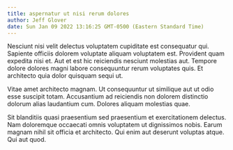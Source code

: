 ```yaml
---
title: aspernatur ut nisi rerum dolores
author: Jeff Glover
date: Sun Jan 09 2022 13:16:25 GMT-0500 (Eastern Standard Time)
---
```

Nesciunt nisi velit delectus voluptatem cupiditate est consequatur qui. Sapiente officiis dolorem voluptate aliquam voluptatem est. Provident quam expedita nisi et. Aut et est hic reiciendis nesciunt molestias aut. Tempore dolore dolores magni labore consequuntur rerum voluptates quis. Et architecto quia dolor quisquam sequi ut.

 Vitae amet architecto magnam. Ut consequuntur ut similique aut ut odio esse suscipit totam. Accusantium ad reiciendis non dolorem distinctio dolorum alias laudantium cum. Dolores aliquam molestias quae.

 Sit blanditiis quasi praesentium sed praesentium et exercitationem delectus. Nam doloremque occaecati omnis voluptatem ut dignissimos nobis. Earum magnam nihil sit officia et architecto. Qui enim aut deserunt voluptas atque. Qui aut quod.